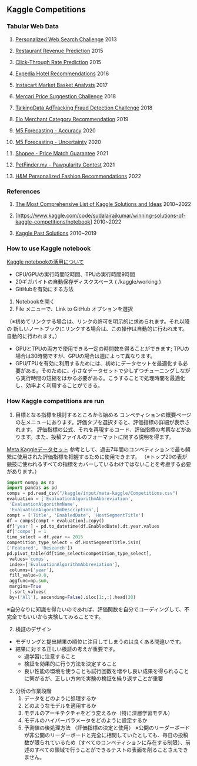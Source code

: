 ## Kaggle Competitions

### Tabular Web Data

1. [Personalized Web Search Challenge](https://www.kaggle.com/c/yandex-personalized-web-search-challenge) 2013

1. [Restaurant Revenue Prediction](https://www.kaggle.com/competitions/restaurant-revenue-prediction/overview) 2015

1. [Click-Through Rate Prediction](https://www.kaggle.com/competitions/avazu-ctr-prediction/overview) 2015

1. [Expedia Hotel Recommendations](https://www.kaggle.com/competitions/expedia-hotel-recommendations/data) 2016

1. [Instacart Market Basket Analysis](https://www.kaggle.com/competitions/instacart-market-basket-analysis/data?select=aisles.csv.zip) 2017

1. [Mercari Price Suggestion Challenge](https://www.kaggle.com/c/mercari-price-suggestion-challenge) 2018

1. [TalkingData AdTracking Fraud Detection Challenge](https://www.kaggle.com/competitions/talkingdata-adtracking-fraud-detection/overview) 2018

1. [Elo Merchant Category Recommendation](https://www.kaggle.com/competitions/elo-merchant-category-recommendation/overview) 2019

1. [M5 Forecasting - Accuracy](https://www.kaggle.com/competitions/m5-forecasting-accuracy/overview) 2020

1. [M5 Forecasting - Uncertainty](https://www.kaggle.com/competitions/m5-forecasting-uncertainty/overview) 2020

1. [Shopee - Price Match Guarantee](https://www.kaggle.com/c/shopee-product-matching) 2021

1. [PetFinder.my - Pawpularity Contest](https://www.kaggle.com/c/petfinder-pawpularity-score) 2021

1. [H&M Personalized Fashion Recommendations](https://www.kaggle.com/c/h-and-m-personalized-fashion-recommendations) 2022

### References

1. [The Most Comprehensive List of Kaggle Solutions and Ideas](https://farid.one/kaggle-solutions/) 2010~2022

1. [https://www.kaggle.com/code/sudalairajkumar/winning-solutions-of-kaggle-competitions/notebook] 2010~2022

1. [Kaggle Past Solutions](https://ndres.me/kaggle-past-solutions/) 2010~2019

### How to use Kaggle notebook

[Kaggle notebookの活用について](https://www.kaggle.com/docs/notebooks:)
* CPU/GPUの実行時間12時間、TPUの実行時間9時間
* 20ギガバイトの自動保存ディスクスペース ( /kaggle/working )
* GitHubを有効にする方法
1. Notebookを開く
1. File メニューで、Link to GitHub オプションを選択

（※初めてリンクする場合は、リンクの許可を明示的に求められます。それ以降の 新しいノートブックにリンクする場合は、この操作は自動的に行われます。自動的に行われます。）

* GPUとTPUの両方で使用できる一定の時間数を得ることができます; TPUの場合は30時間ですが、GPUの場合は週によって異なります。
* GPU/TPUを有効に利用するためには、初めにデータセットを最適化する必要がある。そのために、小さなデータセットで少しずつチューニングしながら実行時間の短縮をはかる必要がある。こうすることで処理時間を最適化し、効率よく利用することができる。

### How Kaggle competitions are run

1. 目標となる指標を検討するところから始める
コンペティションの概要ページの左メニューにあります。評価タブを選択すると、評価指標の詳細が表示されます。
評価指標の公式、それを再現するコード、評価指標の考察などがあります。また、投稿ファイルのフォーマットに関する説明を得ます。

[Meta Kaggleデータセット](https://www.kaggle.com/kaggle/meta-kaggle)
参考として、過去7年間のコンペティションで最も頻繁に使用された評価指標を把握するために使用できます。
（※トップ20の表が競技に使われるすべての指標をカバーしているわけではないことを考慮する必要があります。）

```py
import numpy as np
import pandas as pd
comps = pd.read_csv("/kaggle/input/meta-kaggle/Competitions.csv")
evaluation = ['EvaluationAlgorithmAbbreviation',
 'EvaluationAlgorithmName',
 'EvaluationAlgorithmDescription',]
compt = ['Title', 'EnabledDate', 'HostSegmentTitle']
df = comps[compt + evaluation].copy()
df['year'] = pd.to_datetime(df.EnabledDate).dt.year.values
df['comps'] = 1
time_select = df.year >= 2015
competition_type_select = df.HostSegmentTitle.isin(
['Featured', 'Research'])
pd.pivot_table(df[time_select&competition_type_select],
 values='comps',
 index=['EvaluationAlgorithmAbbreviation'],
 columns=['year'],
 fill_value=0.0,
 aggfunc=np.sum,
 margins=True
 ).sort_values(
 by=('All'), ascending=False).iloc[1:,:].head(20)
```

※自分なりに知識を得たいのであれば、評価関数を自分でコーディングして、不完全でもいいから実験してみることです。

2. 検証のデザイン
* モデリングと提出結果の順位に注目してしまうのは良くある間違いです。
* 結果に対する正しい検証の考えが重要です。
   * 過学習に注意すること
   * 検証を効果的に行う方法を決定すること
   * 良い性能の環境を使うことも試行回数を増やし良い成果を得られることに繋がるが、正しい方向で実験の検証を繰り返すことが重要  

3. 分析の作業段階
   1. データをどのように処理するか
   1. どのようなモデルを適用するか
   1. モデルのアーキテクチャをどう変えるか（特に深層学習モデル）
   1. モデルのハイパーパラメータをどのように設定するか
   1. 予測値の後処理方法 （評価指標の決定と使用）
      ※公開のリーダーボードが非公開のリーダーボードと完全に相関していたとしても、毎日の投稿数が限られているため（すべてのコンペティションに存在する制限）、前述のすべての領域で行うことができるテストの表面を削ることさえできません。

